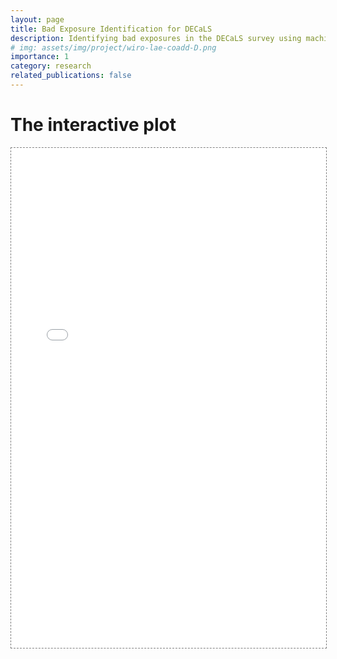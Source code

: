 ```yaml
---
layout: page
title: Bad Exposure Identification for DECaLS
description: Identifying bad exposures in the DECaLS survey using machine learning
# img: assets/img/project/wiro-lae-coadd-D.png
importance: 1
category: research
related_publications: false
---
```


# The interactive plot


<div class="l-page">
  <iframe src="{{ 'assets/plotly/3D_interactive.html' | relative_url }}" frameborder='0' scrolling='no' height="800px" width="100%" style="border: 1px dashed grey;"></iframe>
</div>
